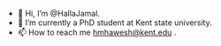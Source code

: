 - 👋 Hi, I’m @HallaJamal.
- 🌱 I’m currently a PhD student at Kent state university.
- 📫 How to reach me hmhawesh@kent.edu .

<!---
HallaJamal/HallaJamal is a ✨ special ✨ repository because its `README.md` (this file) appears on your GitHub profile.
You can click the Preview link to take a look at your changes.
--->

